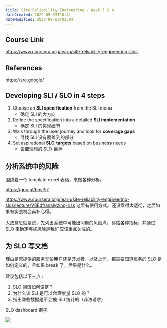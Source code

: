 ```yaml
---
title: Site Reliability Engineering - Week 3 & 4
dateCreated: 2022-09-03T16:41
dateModified: 2023-08-09T02:04
---
```


## Course Link

https://www.coursera.org/learn/site-reliability-engineering-slos

## References

https://sre.google/

## Developing SLI / SLO in 4 steps

1. Choose an **SLI specification** from the SLI menu
    - 确定 SLI 的大方向
1. Refine the specification into a detailed **SLI implementation**
    - 确定 SLI 的实现细节
1. Walk through the user journey and look for **coverage gaps**
    - 寻找 SLI 没有覆盖到的部分
1. Set aspirational **SLO targets** based on business needs
    - 设置理想的 SLO 目标

## 分析系统中的风险

围绕着一个 template excel 表格，来做各种分析。

https://goo.gl/bnsPj7 

https://www.coursera.org/learn/site-reliability-engineering-slos/lecture/V8Edf/analyzing-risk 这里有使用方式。还没看得太透彻，之后如果有实战机会再补心得。

大致意思就是说，先列出系统中可能出问题的风险点，评估各种指标，并通过 SLO 来确定哪些风险是我们应该重点关注的。

## 为 SLO 写文档

理由是您提供的服务无论用户还是开发者，以及上司，都需要知道服务的 SLO 是如何定义的，且如果 break 了，后果是什么。

建议包括以下三点：

1. SLO 阈值如何设定？
1. 为什么该 SLI 是可以合理度量 SLO 的？
1. 指出哪些数据是不会被 SLI 统计的（非法请求）

SLO dashboard 例子:

![](https://s3.bmp.ovh/imgs/2022/09/05/436c08bb2d661aa6.jpg)
